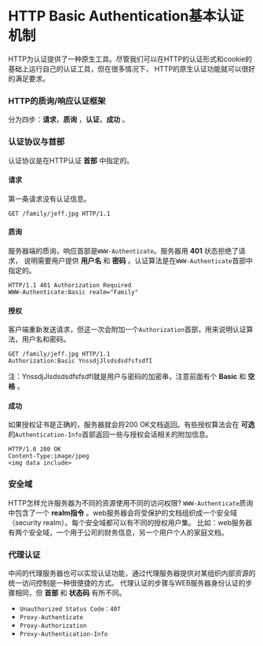HTTP Basic Authentication基本认证机制
======================================
HTTP为认证提供了一种原生工具。尽管我们可以在HTTP的认证形式和cookie的基础上运行自己的认证工具，但在很多情况下，
HTTP的原生认证功能就可以很好的满足要求。

### HTTP的质询/响应认证框架
分为四步：**请求**，**质询** ，**认证**，**成功** 。

### 认证协议与首部
认证协议是在HTTP认证 **首部** 中指定的。
#### 请求
第一条请求没有认证信息。
```
GET /family/jeff.jpg HTTP/1.1
```
#### 质询
服务器端的质询，响应首部是`WWW-Authenticate`。服务器用 **401** 状态拒绝了请求，
说明需要用户提供 **用户名** 和 **密码** 。认证算法是在`WWW-Authenticate`首部中指定的。
```
HTTP/1.1 401 Authorization Required
WWW-Authenticate:Basic realm="Family"
```
#### 授权
客户端重新发送请求，但这一次会附加一个`Authorization`首部，用来说明认证算法，用户名和密码。
```
GET /family/jeff.jpg HTTP/1.1
Authorization:Basic YnssdjJlsdsdsdfsfsdfI
```
注：YnssdjJlsdsdsdfsfsdfI就是用户与密码的加密串，注意前面有个 **Basic** 和 **空格** 。
#### 成功
如果授权证书是正确的，服务器就会将200 OK文档返回。有些授权算法会在 **可选** 的`Authentication-Info`首部返回一些与授权会话相关的附加信息。
```
HTTP/1.0 200 OK
Content-Type:image/jpeg
<img data include>
```

### 安全域
HTTP怎样允许服务器为不同的资源使用不同的访问权限? `WWW-Authenticate`质询中包含了一个 **realm指令** 。web服务器会将受保护的文档组织成一个安全域（security realm）。每个安全域都可以有不同的授权用户集。
比如：web服务器有两个安全域，一个用于公司的财务信息，另一个用户个人的家庭文档。

### 代理认证
中间的代理服务器也可以实现认证功能，通过代理服务器提供对某组织内部资源的统一访问控制是一种很便捷的方式。
代理认证的步骤与WEB服务器身份认证的步骤相同，但 **首部** 和 **状态码** 有所不同。

+ `Unauthorized Status Code：407`
+ `Proxy-Authenticate`
+ `Proxy-Authorization`
+ `Proxy-Authentication-Info`
